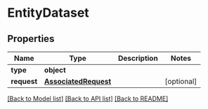 # EntityDataset

## Properties
Name | Type | Description | Notes
------------ | ------------- | ------------- | -------------
**type** | **object** |  | 
**request** | [**AssociatedRequest**](AssociatedRequest.md) |  | [optional] 

[[Back to Model list]](../README.md#documentation-for-models) [[Back to API list]](../README.md#documentation-for-api-endpoints) [[Back to README]](../README.md)

